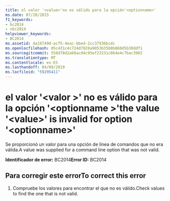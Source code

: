 ```yaml
---
title: el valor '<value>'no es válido para la opción'<optionname>'
ms.date: 07/20/2015
f1_keywords:
- bc2014
- vbc2014
helpviewer_keywords:
- BC2014
ms.assetid: 4a16749d-acf5-4eac-bbed-2cc37936bcdc
ms.openlocfilehash: 05c431c4c724d7028a9053b35b0b860d5b30ddf1
ms.sourcegitcommit: 558d78d2a68acd4c95ef23231c8b4e4c7bac3902
ms.translationtype: MT
ms.contentlocale: es-ES
ms.lasthandoff: 04/09/2019
ms.locfileid: "59295411"
---
```

# <a name="the-value-value-is-invalid-for-option-optionname"></a><span data-ttu-id="cb392-103">el valor '\<valor >' no es válido para la opción '\<optionname >'</span><span class="sxs-lookup"><span data-stu-id="cb392-103">the value '\<value>' is invalid for option '\<optionname>'</span></span>
<span data-ttu-id="cb392-104">Se proporcionó un valor para una opción de línea de comandos que no era válida.</span><span class="sxs-lookup"><span data-stu-id="cb392-104">A value was supplied for a command line option that was not valid.</span></span>  
  
 <span data-ttu-id="cb392-105">**Identificador de error:** BC2014</span><span class="sxs-lookup"><span data-stu-id="cb392-105">**Error ID:** BC2014</span></span>  
  
## <a name="to-correct-this-error"></a><span data-ttu-id="cb392-106">Para corregir este error</span><span class="sxs-lookup"><span data-stu-id="cb392-106">To correct this error</span></span>  
  
1. <span data-ttu-id="cb392-107">Compruebe los valores para encontrar el que no es válido.</span><span class="sxs-lookup"><span data-stu-id="cb392-107">Check values to find the one that is not valid.</span></span>